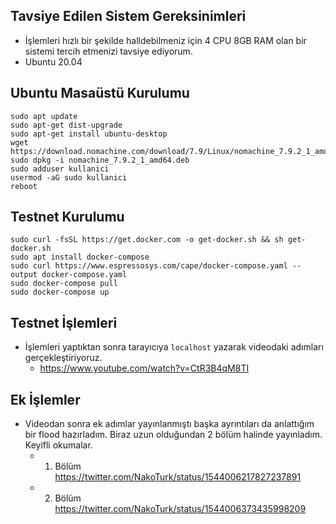 ## Tavsiye Edilen Sistem Gereksinimleri
- İşlemleri hızlı bir şekilde halldebilmeniz için 4 CPU 8GB RAM olan bir sistemi tercih etmenizi tavsiye ediyorum.
- Ubuntu 20.04

## Ubuntu Masaüstü Kurulumu
```
sudo apt update
sudo apt-get dist-upgrade
sudo apt-get install ubuntu-desktop
wget https://download.nomachine.com/download/7.9/Linux/nomachine_7.9.2_1_amd64.deb
sudo dpkg -i nomachine_7.9.2_1_amd64.deb
sudo adduser kullanici
usermod -aG sudo kullanici
reboot
```

## Testnet Kurulumu
```
sudo curl -fsSL https://get.docker.com -o get-docker.sh && sh get-docker.sh
sudo apt install docker-compose
sudo curl https://www.espressosys.com/cape/docker-compose.yaml --output docker-compose.yaml
sudo docker-compose pull
sudo docker-compose up
```

## Testnet İşlemleri
- İşlemleri yaptıktan sonra tarayıcıya ``localhost`` yazarak videodaki adımları gerçekleştiriyoruz.
     - https://www.youtube.com/watch?v=CtR3B4qM8TI

## Ek İşlemler
- Videodan sonra ek adımlar yayınlanmıştı başka ayrıntıları da anlattığım bir flood hazırladım. Biraz uzun olduğundan 2 bölüm halinde yayınladım. Keyifli okumalar.
     - 1. Bölüm https://twitter.com/NakoTurk/status/1544006217827237891
     - 2. Bölüm https://twitter.com/NakoTurk/status/1544006373435998209
